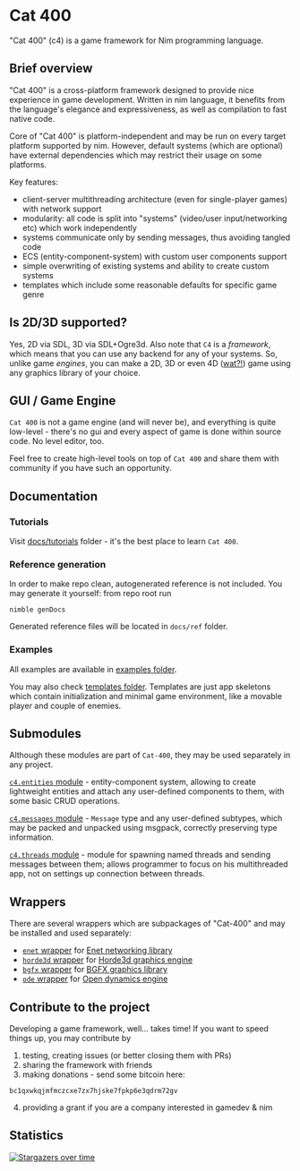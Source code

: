 # Cat 400

"Cat 400" (c4) is a game framework for Nim programming language.

## Brief overview

"Cat 400" is a cross-platform framework designed to provide nice experience in game development. Written in nim language, it benefits from the language's elegance and expressiveness, as well as compilation to fast native code.

Core of "Cat 400" is platform-independent and may be run on every target platform supported by nim. However, default systems (which are optional) have external dependencies which may restrict their usage on some platforms.

Key features:
- client-server multithreading architecture (even for single-player games) with network support
- modularity: all code is split into "systems" (video/user input/networking etc) which work independently
- systems communicate only by sending messages, thus avoiding tangled code
- ECS (entity-component-system) with custom user components support
- simple overwriting of existing systems and ability to create custom systems
- templates which include some reasonable defaults for specific game genre

## Is 2D/3D supported?

Yes, 2D via SDL, 3D via SDL+Ogre3d. Also note that `C4` is a _framework_, which means that you can use any backend for any of your systems. So, unlike game _engines_, you can make a 2D, 3D or even 4D ([wat?!](https://www.youtube.com/watch?v=0t4aKJuKP0Q)) game using any graphics library of your choice.

## GUI / Game Engine

`Cat 400` is not a game engine (and will never be), and everything is quite low-level - there's no gui and every aspect of game is done within source code. No level editor, too.

Feel free to create high-level tools on top of `Cat 400` and share them with community if you have such an opportunity.

## Documentation

### Tutorials

Visit [docs/tutorials](docs/tutorials/) folder - it's the best place to learn `Cat 400`.

### Reference generation

In order to make repo clean, autogenerated reference is not included. You may generate it yourself: from repo root run

```
nimble genDocs
```

Generated reference files will be located in `docs/ref` folder.

### Examples

All examples are available in [examples folder](c4/examples).

You may also check [templates folder](c4/templates). Templates are just app skeletons which contain initialization and minimal game environment, like a movable player and couple of enemies.

## Submodules

Although these modules are part of `Cat-400`, they may be used separately in any project.

[`c4.entities` module](c4/entities.nim) - entity-component system, allowing to create lightweight entities and attach any user-defined components to them, with some basic CRUD operations.

[`c4.messages` module](c4/messages.nim) - `Message` type and any user-defined subtypes, which may be packed and unpacked using msgpack, correctly preserving type information.

[`c4.threads` module](c4/threads.nim) - module for spawning named threads and sending messages between them; allows programmer to focus on his multithreaded app, not on settings up connection between threads.

## Wrappers

There are several wrappers which are subpackages of "Cat-400" and may be installed and used separately:

* [`enet` wrapper](c4/lib/enet) for [Enet networking library](http://enet.bespin.org/)
* [`horde3d` wrapper](c4/lib/horde3d) for [Horde3d graphics engine](http://horde3d.org/)
* [`bgfx` wrapper](c4/lib/bgfx) for [BGFX graphics library](https://github.com/bkaradzic/bgfx)
* [`ode` wrapper](c4/lib/ode) for [Open dynamics engine](https://www.ode.org/)

## Contribute to the project

Developing a game framework, well... takes time! If you want to speed things up, you may contribute by
1) testing, creating issues (or better closing them with PRs)
2) sharing the framework with friends
3) making donations - send some bitcoin here:
```
bc1qxwkqjmfmczcxe7zx7hjske7fpkp6e3qdrm72gv
```
4) providing a grant if you are a company interested in gamedev & nim

## Statistics

[![Stargazers over time](https://starchart.cc/c0ntribut0r/cat-400.svg)](https://starchart.cc/c0ntribut0r/cat-400)
